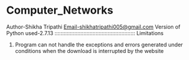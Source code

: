 # Computer_Networks
Author-Shikha Tripathi
Email-shikhatripathi005@gmail.com
Version of Python used-2.7.13
:::::::::::::::::::::::::::::::::::::::::::::::::::::
                  Limitations
1. Program can not handle the exceptions and errors generated under conditions when the download is interrupted by the website
